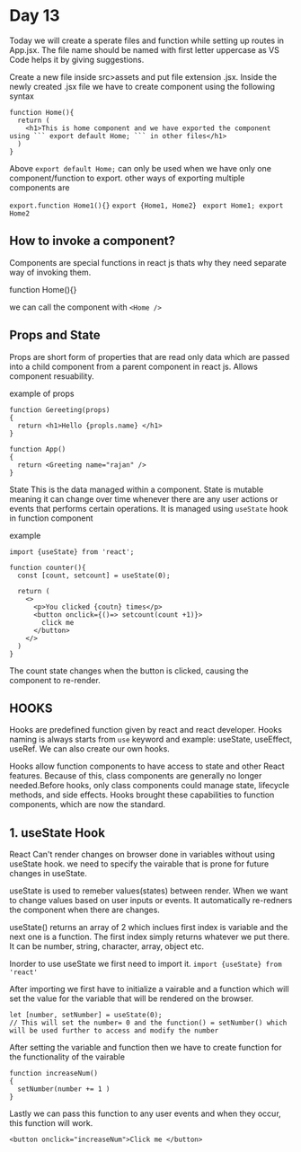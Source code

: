 # Day 13

Today we will create a sperate files and function while setting up routes in App.jsx. The file name should be named with first letter uppercase as VS Code helps it by giving suggestions.

Create a new file inside src>assets and put file extension .jsx. Inside the newly created .jsx file we have to create component using the following syntax

````
function Home(){
  return (
    <h1>This is home component and we have exported the component using ``` export default Home; ``` in other files</h1>
  )
}
````

Above `export default Home;` can only be used when we have only one component/function to export. other ways of exporting multiple components are

`export.function Home1(){}`
`export {Home1, Home2} `
`export Home1; export Home2`

## How to invoke a component?

Components are special functions in react js thats why they need separate way of invoking them.

function Home(){}

we can call the component with `<Home />`

## Props and State

Props are short form of properties that are read only data which are passed into a child component from a parent component in react js. Allows component resuability.

example of props

```
function Gereeting(props)
{
  return <h1>Hello {propls.name} </h1>
}

function App()
{
  return <Greeting name="rajan" />
}
```

State
This is the data managed within a component. State is mutable meaning it can change over time whenever there are any user actions or events that performs certain operations. It is managed using `useState` hook in function component

example

```
import {useState} from 'react';

function counter(){
  const [count, setcount] = useState(0);

  return (
    <>
      <p>You clicked {coutn} times</p>
      <button onclick={()=> setcount(count +1)}>
        click me
      </button>
    </>
  )
}
```

The count state changes when the button is clicked, causing the component to re-render.

## HOOKS

Hooks are predefined function given by react and react developer. Hooks naming is always starts from `use` keyword and example: useState, useEffect, useRef. We can also create our own hooks.

Hooks allow function components to have access to state and other React features. Because of this, class components are generally no longer needed.Before hooks, only class components could manage state, lifecycle methods, and side effects. Hooks brought these capabilities to function components, which are now the standard.

## 1. useState Hook

React Can't render changes on browser done in variables without using useState hook. we need to specify the vairable that is prone for future changes in useState.

useState is used to remeber values(states)
between render. When we want to change values based on user inputs or events. It automatically re-redners the component when there are changes.

useState() returns an array of 2 which inclues first index is variable and the next one is a function. The first index simply returns whatever we put there. It can be number, string, character, array, object etc.

Inorder to use useState we first need to import it.
`import {useState} from 'react' `

After importing we first have to initialize a vairable and a function which will set the value for the variable that will be rendered on the browser.

```
let [number, setNumber] = useState(0);
// This will set the number= 0 and the function() = setNumber() which will be used further to access and modify the number
```

After setting the variable and function then we have to create function for the functionality of the vairable

```
function increaseNum()
{
  setNumber(number += 1 )
}

```

Lastly we can pass this function to any user events and when they occur, this function will work.

```
<button onclick="increaseNum">Click me </button>
```
